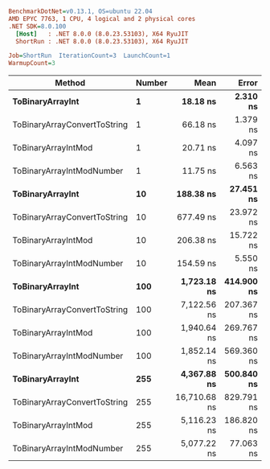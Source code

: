 ``` ini

BenchmarkDotNet=v0.13.1, OS=ubuntu 22.04
AMD EPYC 7763, 1 CPU, 4 logical and 2 physical cores
.NET SDK=8.0.100
  [Host]   : .NET 8.0.0 (8.0.23.53103), X64 RyuJIT
  ShortRun : .NET 8.0.0 (8.0.23.53103), X64 RyuJIT

Job=ShortRun  IterationCount=3  LaunchCount=1  
WarmupCount=3  

```
|                       Method | Number |         Mean |      Error |    StdDev |          Min |          Max |  Gen 0 | Allocated |
|----------------------------- |------- |-------------:|-----------:|----------:|-------------:|-------------:|-------:|----------:|
|             **ToBinaryArrayInt** |      **1** |     **18.18 ns** |   **2.310 ns** |  **0.127 ns** |     **18.03 ns** |     **18.27 ns** | **0.0004** |      **32 B** |
| ToBinaryArrayConvertToString |      1 |     66.18 ns |   1.379 ns |  0.076 ns |     66.09 ns |     66.22 ns | 0.0011 |      96 B |
|          ToBinaryArrayIntMod |      1 |     20.71 ns |   4.097 ns |  0.225 ns |     20.45 ns |     20.87 ns | 0.0004 |      32 B |
|    ToBinaryArrayIntModNumber |      1 |     11.75 ns |   6.563 ns |  0.360 ns |     11.53 ns |     12.17 ns | 0.0004 |      32 B |
|             **ToBinaryArrayInt** |     **10** |    **188.38 ns** |  **27.451 ns** |  **1.505 ns** |    **186.66 ns** |    **189.47 ns** | **0.0038** |     **320 B** |
| ToBinaryArrayConvertToString |     10 |    677.49 ns |  23.972 ns |  1.314 ns |    676.28 ns |    678.89 ns | 0.0114 |   1,024 B |
|          ToBinaryArrayIntMod |     10 |    206.38 ns |  15.722 ns |  0.862 ns |    205.40 ns |    207.00 ns | 0.0038 |     320 B |
|    ToBinaryArrayIntModNumber |     10 |    154.59 ns |   5.550 ns |  0.304 ns |    154.26 ns |    154.87 ns | 0.0038 |     320 B |
|             **ToBinaryArrayInt** |    **100** |  **1,723.18 ns** | **414.900 ns** | **22.742 ns** |  **1,708.50 ns** |  **1,749.37 ns** | **0.0381** |   **3,200 B** |
| ToBinaryArrayConvertToString |    100 |  7,122.56 ns | 207.367 ns | 11.366 ns |  7,110.97 ns |  7,133.69 ns | 0.1297 |  10,928 B |
|          ToBinaryArrayIntMod |    100 |  1,940.64 ns | 269.767 ns | 14.787 ns |  1,928.31 ns |  1,957.03 ns | 0.0381 |   3,200 B |
|    ToBinaryArrayIntModNumber |    100 |  1,852.14 ns | 569.360 ns | 31.209 ns |  1,818.12 ns |  1,879.44 ns | 0.0381 |   3,200 B |
|             **ToBinaryArrayInt** |    **255** |  **4,367.88 ns** | **500.840 ns** | **27.453 ns** |  **4,350.12 ns** |  **4,399.50 ns** | **0.0916** |   **8,160 B** |
| ToBinaryArrayConvertToString |    255 | 16,710.68 ns | 829.791 ns | 45.484 ns | 16,679.56 ns | 16,762.88 ns | 0.2747 |  23,208 B |
|          ToBinaryArrayIntMod |    255 |  5,116.23 ns | 186.820 ns | 10.240 ns |  5,105.00 ns |  5,125.06 ns | 0.0916 |   8,160 B |
|    ToBinaryArrayIntModNumber |    255 |  5,077.22 ns |  77.063 ns |  4.224 ns |  5,072.74 ns |  5,081.14 ns | 0.0916 |   8,160 B |
